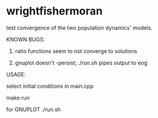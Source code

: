 # wrightfishermoran
test convergence of the two population dynamics' models.

KNOWN BUGS:

1) ratio functions seem to not converge to solutions

2) gnuplot doesn't -persist; ./run.sh pipes output to eog

USAGE:

select initial conditions in main.cpp

make run

for GNUPLOT
./run.sh
